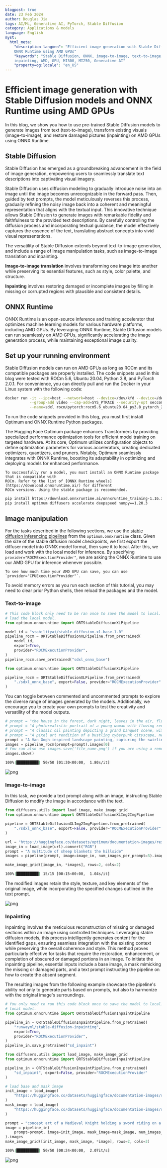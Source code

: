 ```yaml
---
blogpost: true
date: 23 Feb 2024
author: Douglas Jia
tags: AI/ML, Generative AI, PyTorch, Stable Diffusion
category: Applications & models
language: English
myst:
  html_meta:
    "description lang=en": "Efficient image generation with Stable Diffusion models and
    ONNX Runtime using AMD GPUs"
    "keywords": "Stable Diffusion, ONNX, image-to-image, text-to-image,
    inpainting, AMD, GPU, MI300, MI250, Generative AI"
    "property=og:locale": "en_US"
---
```


# Efficient image generation with Stable Diffusion models and ONNX Runtime using AMD GPUs

In this blog, we show you how to use pre-trained Stable Diffusion models to generate images from text
(text-to-image), transform existing visuals (image-to-image), and restore damaged pictures
(inpainting) on AMD GPUs using ONNX Runtime.

## Stable Diffusion

Stable Diffusion has emerged as a groundbreaking advancement in the field of image generation,
empowering users to seamlessly translate text descriptions into captivating visual imagery.

Stable Diffusion uses diffusion modeling to gradually introduce noise into an image until the image
becomes unrecognizable in the forward pass. Then, guided by text prompts, the model meticulously
reverses this process, gradually refining the noisy image back into a coherent and meaningful
representation that aligns with the textual input. This innovative technique allows Stable Diffusion to
generate images with remarkable fidelity and faithfulness to the provided text descriptions. By carefully
controlling the diffusion process and incorporating textual guidance, the model effectively captures the
essence of the text, translating abstract concepts into vivid visual representations.

The versatility of Stable Diffusion extends beyond text-to-image generation, and include a range of
image manipulation tasks, such as image-to-image translation and inpainting.

**Image-to-image translation** involves transforming one image into another while preserving its
essential features, such as style, color palette, and structure.

**Inpainting** involves restoring damaged or incomplete images by filling in missing or corrupted
regions with plausible and consistent details.

## ONNX Runtime

ONNX Runtime is an open-source inference and training accelerator that optimizes machine learning
models for various hardware platforms, including AMD GPUs. By leveraging ONNX Runtime, Stable
Diffusion models can run seamlessly on AMD GPUs, significantly accelerating the image generation
process, while maintaining exceptional image quality.

## Set up your running environment

Stable Diffusion models can run on AMD GPUs as long as ROCm and its compatible packages are
properly installed. The code snippets used in this blog were tested with ROCm 5.6, Ubuntu 20.04,
Python 3.8, and PyTorch 2.0.1. For convenience, you can directly pull and run the Docker in your Linux system with the following code:

```sh
docker run -it --ipc=host --network=host --device=/dev/kfd --device=/dev/dri \
           --group-add video --cap-add=SYS_PTRACE --security-opt seccomp=unconfined \
           --name=sdxl rocm/pytorch:rocm5.6_ubuntu20.04_py3.8_pytorch_2.0.1 /bin/bash
```

To run the code snippets provided in this blog, you must first install Optimum and ONNX Runtime
Python packages.

The Hugging Face Optimum package enhances Transformers by providing
specialized performance optimization tools for efficient model training on targeted hardware. At its
core, Optimum utilizes configuration objects to define optimization parameters for various
accelerators, creating dedicated optimizers, quantizers, and pruners. Notably, Optimum seamlessly
integrates with ONNX Runtime, boosting its adaptability in optimizing and deploying models for
enhanced performance.

```{NOTE}
To successfully run a model, you must install an ONNX Runtime package that is compatible with
ROCm. Refer to the list of [ONNX Runtime wheels](https://download.onnxruntime.ai/) for different
ROCm versions. Using the stable package is recommended.
```

```sh
pip install https://download.onnxruntime.ai/onnxruntime_training-1.16.3%2Brocm56-cp38-cp38-manylinux_2_17_x86_64.manylinux2014_x86_64.whl
pip install optimum diffusers accelerate deepspeed numpy==1.20.3
```

## Image manipulation

For the tasks described in the following sections, we use the
[stable diffusion inferencing pipelines](https://huggingface.co/docs/optimum/main/en/onnxruntime/package_reference/modeling_ort#stable-diffusion) from the `optimum.onnxruntime` class. Given the
size of the stable diffusion model checkpoints, we first export the diffuser model into ONNX model
format, then save it to local. After this, we load and work with the local model for inference. By specifying `provider="ROCMExecutionProvider"`, we are asking the ONNX Runtime to use our AMD
GPU for inference whenever possible.

```{tip}
To see how much time your AMD GPU can save, you can use `provider="CPUExecutionProvider"`.
```

To avoid memory errors as you run each section of this tutorial, you may need to clear prior Python
shells, then reload the packages and the model.

### Text-to-image

```python
# This code block only need to be ran once to save the model to local. After this, you only need to
# load the local model.
from optimum.onnxruntime import ORTStableDiffusionXLPipeline

model_id = "stabilityai/stable-diffusion-xl-base-1.0"
pipeline_rocm = ORTStableDiffusionXLPipeline.from_pretrained(
    model_id,
    export=True,
    provider="ROCMExecutionProvider",
)
pipeline_rocm.save_pretrained("sdxl_onnx_base")
```

```python
from optimum.onnxruntime import ORTStableDiffusionXLPipeline

pipeline_rocm = ORTStableDiffusionXLPipeline.from_pretrained(
    "./sdxl_onnx_base", export=False, provider="ROCMExecutionProvider"
)
```

You can toggle between commented and uncommented prompts to explore the diverse range of
images generated by the models. Additionally, we encourage you to create your own prompts to test
the creativity and versatility of the model outputs.

```python
# prompt = "the house in the forest, dark night, leaves in the air, fluorescent mushrooms, clear focus, very coherent, very detailed, contrast, vibrant, digital painting"
# prompt = "A photorealistic portrait of a young woman with flowing red hair and piercing green eyes, smiling warmly against a backdrop of lush greenery."
# prompt = "A classic oil painting depicting a grand banquet scene, with nobles and ladies adorned in exquisite attire feasting under a chandelier's soft glow."
# prompt = "A pixel art rendition of a bustling cyberpunk cityscape, neon lights illuminating skyscrapers and holographic advertisements casting a vibrant glow."
prompt = "A Van Gogh-inspired landscape painting, capturing the swirling brushstrokes and vibrant colors characteristic of the artist's style."
images = pipeline_rocm(prompt=prompt).images[0]
# You can also use images.save('file_name.png') if you are using a remote machine and cannot show images inline.
images.show()
```

```sh
100%|██████████| 50/50 [01:30<00:00,  1.80s/it]
```

![png](images/SD_ORT_10_1.png)

### Image-to-image

In this task, we provide a text prompt along with an image, instructing Stable Diffusion to modify the
image in accordance with the text.

```python
from diffusers.utils import load_image, make_image_grid
from optimum.onnxruntime import ORTStableDiffusionXLImg2ImgPipeline

pipeline = ORTStableDiffusionXLImg2ImgPipeline.from_pretrained(
    "./sdxl_onnx_base", export=False, provider="ROCMExecutionProvider"
)
```

```python
url = "https://huggingface.co/datasets/optimum/documentation-images/resolve/main/intel/openvino/sd_xl/castle_friedrich.png"
image_in = load_image(url).convert("RGB")
prompt = "A multitude of sheep blankets the hillside"
images = pipeline(prompt, image=image_in, num_images_per_prompt=3).images

make_image_grid([image_in, *images], rows=2, cols=2)
```

```sh
100%|██████████| 15/15 [00:15<00:00,  1.04s/it]
```

The modified images retain the style, texture, and key elements of the original image, while
incorporating the specified changes outlined in the text prompt.

![png](images/SD_ORT_13_1.png)

### Inpainting

Inpainting involves the meticulous reconstruction of missing or damaged sections within an image
using controlled techniques. Leveraging stable diffusion models, this process intelligently generates content for the identified gaps, ensuring seamless integration with the existing context while
preserving the overall coherence and style. This method proves particularly effective for tasks that
require the restoration, enhancement, or completion of obscured or damaged portions in an image. To
initiate the inpainting pipeline, essential inputs include a base image, a mask mimicking the missing or
damaged parts, and a text prompt instructing the pipeline on how to create the absent segment.

The resulting images from the following example showcase the pipeline's ability not only to generate
parts based on prompts, but also to harmonize with the original image's surroundings.

```python
# You only need to run this code block once to save the model to local. After this, you can load the
# local model.
from optimum.onnxruntime import ORTStableDiffusionInpaintPipeline

pipeline_in = ORTStableDiffusionInpaintPipeline.from_pretrained(
    "runwayml/stable-diffusion-inpainting",
    export=True,
    provider="ROCMExecutionProvider",
)
pipeline_in.save_pretrained("sd_inpaint")
```

```python
from diffusers.utils import load_image, make_image_grid
from optimum.onnxruntime import ORTStableDiffusionInpaintPipeline

pipeline_in = ORTStableDiffusionInpaintPipeline.from_pretrained(
    "sd_inpaint", export=False, provider="ROCMExecutionProvider"
)
```

```python
# load base and mask image
init_image = load_image(
    "https://huggingface.co/datasets/huggingface/documentation-images/resolve/main/diffusers/inpaint.png"
)
mask_image = load_image(
    "https://huggingface.co/datasets/huggingface/documentation-images/resolve/main/diffusers/inpaint_mask.png"
)

prompt = "concept art of a Medieval Knight holding a sword riding on a horse on a huge stone, highly detailed, 8k"
image = pipeline_in(
    prompt=prompt, image=init_image, mask_image=mask_image, num_images_per_prompt=4
).images
make_image_grid([init_image, mask_image, *image], rows=2, cols=3)
```

```sh
100%|██████████| 50/50 [00:24<00:00,  2.07it/s]
```

![png](images/SD_ORT_17_1.png)
